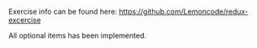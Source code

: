 Exercise info can be found here: https://github.com/Lemoncode/redux-excercise

All optional items has been implemented.